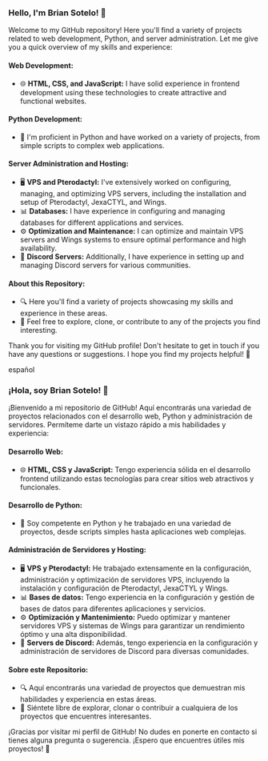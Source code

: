 ### Hello, I'm Brian Sotelo! 👋

Welcome to my GitHub repository! Here you'll find a variety of projects related to web development, Python, and server administration. Let me give you a quick overview of my skills and experience:

#### Web Development:
- 🌐 **HTML, CSS, and JavaScript:** I have solid experience in frontend development using these technologies to create attractive and functional websites.

#### Python Development:
- 🐍 I'm proficient in Python and have worked on a variety of projects, from simple scripts to complex web applications.

#### Server Administration and Hosting:
- 🖥️ **VPS and Pterodactyl:** I've extensively worked on configuring, managing, and optimizing VPS servers, including the installation and setup of Pterodactyl, JexaCTYL, and Wings.
- 📊 **Databases:** I have experience in configuring and managing databases for different applications and services.
- ⚙️ **Optimization and Maintenance:** I can optimize and maintain VPS servers and Wings systems to ensure optimal performance and high availability.
- 💬 **Discord Servers:** Additionally, I have experience in setting up and managing Discord servers for various communities.

#### About this Repository:
- 🔍 Here you'll find a variety of projects showcasing my skills and experience in these areas.
- 🚀 Feel free to explore, clone, or contribute to any of the projects you find interesting.

Thank you for visiting my GitHub profile! Don't hesitate to get in touch if you have any questions or suggestions. I hope you find my projects helpful! 🚀




español

### ¡Hola, soy Brian Sotelo! 👋

¡Bienvenido a mi repositorio de GitHub! Aquí encontrarás una variedad de proyectos relacionados con el desarrollo web, Python y administración de servidores. Permíteme darte un vistazo rápido a mis habilidades y experiencia:

#### Desarrollo Web:
- 🌐 **HTML, CSS y JavaScript:** Tengo experiencia sólida en el desarrollo frontend utilizando estas tecnologías para crear sitios web atractivos y funcionales.

#### Desarrollo de Python:
- 🐍 Soy competente en Python y he trabajado en una variedad de proyectos, desde scripts simples hasta aplicaciones web complejas.

#### Administración de Servidores y Hosting:
- 🖥️ **VPS y Pterodactyl:** He trabajado extensamente en la configuración, administración y optimización de servidores VPS, incluyendo la instalación y configuración de Pterodactyl, JexaCTYL y Wings.
- 📊 **Bases de datos:** Tengo experiencia en la configuración y gestión de bases de datos para diferentes aplicaciones y servicios.
- ⚙️ **Optimización y Mantenimiento:** Puedo optimizar y mantener servidores VPS y sistemas de Wings para garantizar un rendimiento óptimo y una alta disponibilidad.
- 💬 **Servers de Discord:** Además, tengo experiencia en la configuración y administración de servidores de Discord para diversas comunidades.

#### Sobre este Repositorio:
- 🔍 Aquí encontrarás una variedad de proyectos que demuestran mis habilidades y experiencia en estas áreas.
- 🚀 Siéntete libre de explorar, clonar o contribuir a cualquiera de los proyectos que encuentres interesantes.

¡Gracias por visitar mi perfil de GitHub! No dudes en ponerte en contacto si tienes alguna pregunta o sugerencia. ¡Espero que encuentres útiles mis proyectos! 🚀
